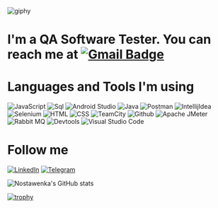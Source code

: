 ![giphy](https://github.com/nostawenka/nostawenka/assets/103023958/85dffb76-4aa2-48c6-be0b-ff6e8044b98b)

# I'm a QA Software Tester. You can reach me at [![Gmail Badge](https://img.shields.io/badge/Gmail-c14438?style=flat-square&logo=Gmail&logoColor=white&link=mailto:nostawenka@gmail.com)](mailto:nostawenka@gmail.com)

# Languages and Tools I'm using 

![JavaScript](https://img.shields.io/badge/-JavaScript-000000?style=for-the-badge&logo=JavaScript&logoColor=00FF8)
![Sql](https://img.shields.io/badge/-Sql-000000?style=for-the-badge&logo=mysql&logoColor=00FF80)
![Android Studio](https://img.shields.io/badge/-androidstudio-000000?style=for-the-badge&logo=androidstudio&logoColor=0000FF)
![Java](https://img.shields.io/badge/-Java-000000?style=for-the-badge&logo=openjdk&logoColor=FF3333)
![Postman](https://img.shields.io/badge/-postman-000000?style=for-the-badge&logo=postman&logoColor=FF8000)
![IntellijIdea](https://img.shields.io/badge/-intellijidea-000000?style=for-the-badge&logo=intellijidea&logoColor=FF007F)
![Selenium](https://img.shields.io/badge/-Selenium-000000?style=for-the-badge&logo=Selenium&logoColor=00CC00)
![HTML](https://img.shields.io/badge/-HTML-000000?style=for-the-badge&logo=html5&logoColor=FF4F22)
![CSS](https://img.shields.io/badge/-css-000000?style=for-the-badge&logo=css3&logoColor=4285F9)
![TeamCity](https://img.shields.io/badge/-TeamCity-000000?style=for-the-badge&logo=teamcity&logoColor=14E4BA)
![Github](https://img.shields.io/badge/-Github-000000?style=for-the-badge&logo=github&logoColor=007DA4)
![Apache JMeter](https://img.shields.io/badge/-ApacheJMeter-000000?style=for-the-badge&logo=ApacheJMeter&logoColor=E53D0A)
![Rabbit MQ](https://img.shields.io/badge/-RabbitMQ-000000?style=for-the-badge&logo=RabbitMQ&logoColor=FF6F00)
![Devtools](https://img.shields.io/badge/-Devtools-000000?style=for-the-badge&logo=googlechrome&logoColor=FF3333)
![Visual Studio Code](https://img.shields.io/badge/-VSCode-000000?style=for-the-badge&logo=VSCodeode&logoColor=FF3333)


# Follow me
[![LinkedIn](https://img.shields.io/badge/-LinkedIn-000000?style=for-the-badge&logo=LinkedIn&logoColor=0A66C2)](https://www.linkedin.com/in/natalia-vinogradova)
[![Telegram](https://img.shields.io/badge/-Telegram-000000?style=for-the-badge&logo=Telegram&logoColor=0088CC)](https://t.me/nostawenka)


![Nostawenka's GitHub stats](https://github-readme-stats.vercel.app/api?username=nostawenka&show_icons=true&theme=synthwave&title_color=008FF)

[![trophy](https://github-profile-trophy.vercel.app/?username=nostawenka)](https://github.com/nostawenka/github-profile-trophy)
